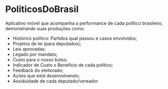 PoliticosDoBrasil
=================

Aplicativo móvel que acompanha a performance de cada político brasileiro, demonstrando suas produções como:

- Histórico político: Partidos qual passou e casos envolvidos;
- Projetos de lei (para deputados);
- Leis aprovadas;
- Legado por mandato;
- Custo para o nosso bolso;
- Indicador de Custo x Benefício de cada político;
- Feedback do eleitorado;
- Ações que está desenvolvendo;
- Assiduidade de cada deputado/vereador